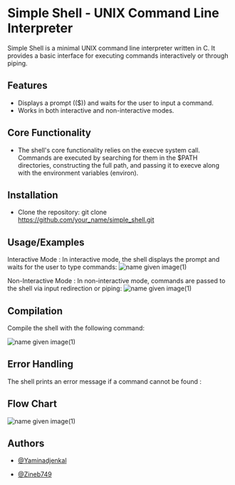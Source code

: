 
# Simple Shell - UNIX Command Line Interpreter

Simple Shell is a minimal UNIX command line interpreter written in C. It provides a basic interface for executing commands interactively or through piping.


## Features

- Displays a prompt (($)) and waits for the user    to input a command.
- Works in both interactive and non-interactive modes.



## Core Functionality
- The shell's core functionality relies on the execve system call. Commands are executed by searching for them in the $PATH directories, constructing the full path, and passing it to execve along with the environment variables (environ).



## Installation


- Clone the repository: git clone https://github.com/your_name/simple_shell.git

    
## Usage/Examples
Interactive Mode :
In interactive mode, the shell displays the prompt and waits for the user to type commands:
![name given image(1)](https://cdn.discordapp.com/attachments/423566282051551234/1327054964790525984/ls.png?ex=6781abbf&is=67805a3f&hm=49eff2d71c2d6fb45f9568b86d5bd892fa71eefe1fdb7963c1096775ea439e85&)

Non-Interactive Mode :
In non-interactive mode, commands are passed to the shell via input redirection or piping:
![name given image(1)](https://cdn.discordapp.com/attachments/423566282051551234/1327055273063354498/non_interactive_mode.png?ex=6781ac08&is=67805a88&hm=1e6069203270f865a98c4dd29832f3dfe8d6ac5c218a1a94368e31e1fe7a8e3b&)



## Compilation
Compile the shell with the following command:

![name given image(1)](https://cdn.discordapp.com/attachments/423566282051551234/1327054311217172501/compilation.png?ex=6781ab23&is=678059a3&hm=ff6d78889c94068b0064c9f93d0766266717866753e2402b97f5bb0812101bb0&)
## Error Handling 
The shell prints an error message if a command cannot be found :

## Flow Chart

![name given image(1)](https://cdn.discordapp.com/attachments/423566282051551234/1327055955111968778/flowchart_simple_shell.jfif?ex=6781acab&is=67805b2b&hm=1f5a67276a9d1c751e168d94c43c3bf7a850cd0541d577bef1fa81d60e43b507&)
## Authors

- [@Yaminadjenkal](https://www.github.com/Yaminadjenkal)

- [@Zineb749](https://www.github.com/Zineb749)



